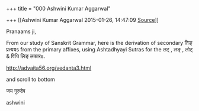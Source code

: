 +++
title = "000 Ashwini Kumar Aggarwal"

+++
[[Ashwini Kumar Aggarwal	2015-01-26, 14:47:09 [Source](https://groups.google.com/g/samskrita/c/TlfV-5aZkVw)]]



Pranaams ji,

  

From our study of Sanskrit Grammar, here is the derivation of secondary तिङ् प्रत्ययs from the primary affixes, using Ashtadhyayi Sutras for the लट् , लङ् , लोट् & विधि लिङ् लकारs.

  

<http://advaita56.org/vedanta3.html>  

  

and scroll to bottom

  

जय गुरुदेव

ashwini

